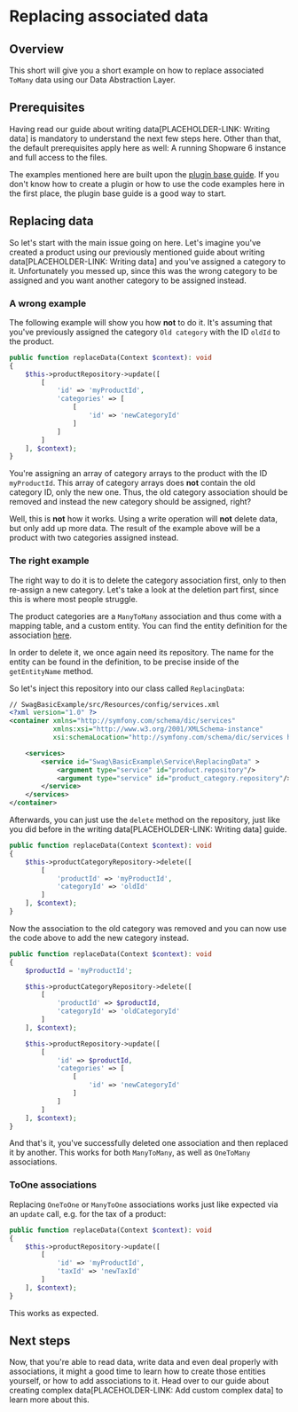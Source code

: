 # Replacing associated data

## Overview

This short will give you a short example on how to replace associated `ToMany` data using our Data Abstraction Layer.

## Prerequisites

Having read our guide about writing data[PLACEHOLDER-LINK: Writing data] is mandatory to understand the next few steps here.
Other than that, the default prerequisites apply here as well: A running Shopware 6 instance and full access to the files.

The examples mentioned here are built upon the [plugin base guide](https://app.gitbook.com/@shopware/s/shopware/guides/plugins/plugins/plugin-base-guide).
If you don't know how to create a plugin or how to use the code examples here in the first place, the plugin base guide is a good way to start.

## Replacing data

So let's start with the main issue going on here.
Let's imagine you've created a product using our previously mentioned guide about writing data[PLACEHOLDER-LINK: Writing data] and 
you've assigned a category to it.
Unfortunately you messed up, since this was the wrong category to be assigned and you want another category to be assigned instead.

### A wrong example

The following example will show you how **not** to do it.
It's assuming that you've previously assigned the category `Old category` with the ID `oldId` to the product. 
```php
public function replaceData(Context $context): void
{
    $this->productRepository->update([
        [
            'id' => 'myProductId',
            'categories' => [
                [
                    'id' => 'newCategoryId'
                ]
            ]
        ]
    ], $context);
}
```

You're assigning an array of category arrays to the product with the ID `myProductId`.
This array of category arrays does **not** contain the old category ID, only the new one. Thus, the old category association
should be removed and instead the new category should be assigned, right?

Well, this is **not** how it works.
Using a write operation will **not** delete data, but only add up more data. The result of the example above will be a product
with two categories assigned instead.

### The right example

The right way to do it is to delete the category association first, only to then re-assign a new category.
Let's take a look at the deletion part first, since this is where most people struggle.

The product categories are a `ManyToMany` association and thus come with a mapping table, and a custom entity.
You can find the entity definition for the association [here](https://github.com/shopware/platform/blob/master/src/Core/Content/Product/Aggregate/ProductCategory/ProductCategoryDefinition.php).

In order to delete it, we once again need its repository. The name for the entity can be found in the definition, to be precise inside of the `getEntityName` method.

So let's inject this repository into our class called `ReplacingData`:
```xml
// SwagBasicExample/src/Resources/config/services.xml
<?xml version="1.0" ?>
<container xmlns="http://symfony.com/schema/dic/services"
           xmlns:xsi="http://www.w3.org/2001/XMLSchema-instance"
           xsi:schemaLocation="http://symfony.com/schema/dic/services http://symfony.com/schema/dic/services/services-1.0.xsd">

    <services>
        <service id="Swag\BasicExample\Service\ReplacingData" >
            <argument type="service" id="product.repository"/>
            <argument type="service" id="product_category.repository"/>
        </service>
    </services>
</container>
```

Afterwards, you can just use the `delete` method on the repository, just like you did before in the writing data[PLACEHOLDER-LINK: Writing data] guide.

```php
public function replaceData(Context $context): void
{
    $this->productCategoryRepository->delete([
        [
            'productId' => 'myProductId',
            'categoryId' => 'oldId'
        ]
    ], $context);
}
```

Now the association to the old category was removed and you can now use the code above to add the new category instead.

```php
public function replaceData(Context $context): void
{
    $productId = 'myProductId';

    $this->productCategoryRepository->delete([
        [
            'productId' => $productId,
            'categoryId' => 'oldCategoryId'
        ]
    ], $context);

    $this->productRepository->update([
        [
            'id' => $productId,
            'categories' => [
                [
                    'id' => 'newCategoryId'
                ]
            ]
        ]
    ], $context);
}
```

And that's it, you've successfully deleted one association and then replaced it by another. This works for both
`ManyToMany`, as well as `OneToMany` associations.

### ToOne associations

Replacing `OneToOne` or `ManyToOne` associations works just like expected via an `update` call, e.g. for the tax of a product:

```php
public function replaceData(Context $context): void
{
    $this->productRepository->update([
        [
            'id' => 'myProductId',
            'taxId' => 'newTaxId'
        ]
    ], $context);
}
```

This works as expected.

## Next steps

Now, that you're able to read data, write data and even deal properly with associations, it might a good time to learn how to create those entities
yourself, or how to add associations to it.
Head over to our guide about creating complex data[PLACEHOLDER-LINK: Add custom complex data] to learn more about this.